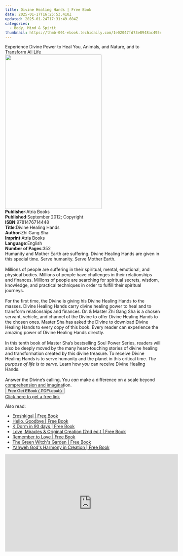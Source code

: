 ```yaml
---
title: Divine Healing Hands | Free Book
date: 2025-01-17T16:25:53.410Z
updated: 2025-01-24T17:31:49.604Z
categories:
  - Body, Mind & Spirit
thumbnail: https://thmb-001-ebook.techidaily.com/1e02047fd73e8948ac495e05dda13ca354a91ca1829b6107b7dc353008b189a4.jpg
---
```

<main id="book-container">
  <div class="flex flex-col">
    <div class="book-brief flex-1 py-6 px-4 sm:p-6 md:py-10 md:px-8">
      <!-- brief-->
      <div class="book-brief-main">
        Experience Divine Power to Heal You, Animals, and Nature, and to
        Transform All Life
      </div>
    </div>
    <div
      class="book-meta-info flex-1 grid gap-4 col-start-1 col-end-3 row-start-1 sm:mb-6 sm:grid-cols-4 lg:gap-6 lg:col-start-2 lg:row-end-6 lg:row-span-6 lg:mb-0"
    >
      <div
        class="book-meta-info-left place-content-center mt-4 p-4 text-sm leading-6 col-start-2 col-span-2 dark:text-slate-400"
      >
        <img
          class="w-full h-500 object-cover rounded-lg sm:h-255 sm:col-span-2 lg:col-span-full"
          src="https://img-001-ebook.techidaily.com/d9510fcd143ca33997ed856fa4df70d05b30b5cd305fffc9d414cbd1727464af.jpg"
          alt=""
          width="312"
          height="500"
        />
      </div>
      <div
        class="book-meta-info-right mt-2 col-start-1 row-start-2 col-span-3 self-center"
      >
        <!-- meta data  -->
        <div class="flex flex-col px-4 md:px-8">
          <div class="flex-1">
            <strong>Publisher</strong>:<span class="px-2">Atria Books</span>
          </div>
          <div class="flex-1">
            <strong>Published</strong>:<span class="px-2"
              >September 2012; Copyright</span
            >
          </div>
          <div class="flex-1">
            <strong>ISBN</strong>:<span class="px-2">9781476714448</span>
          </div>
          <div class="flex-1">
            <strong>Title</strong>:<span class="px-2"
              >Divine Healing Hands</span
            >
          </div>
          <div class="flex-1">
            <strong>Author</strong>:<span class="px-2">Zhi Gang Sha</span>
          </div>
          <div class="flex-1">
            <strong>Imprint</strong>:<span class="px-2">Atria Books</span>
          </div>
          <div class="flex-1">
            <strong>Language</strong>:<span class="px-2">English</span>
          </div>
          <div class="flex-1">
            <strong>Number of Pages</strong>:<span class="px-2">352</span>
          </div>
        </div>
      </div>
    </div>
    <div class="book-description flex-1 py-6 px-4 sm:p-6 md:py-10 md:px-8">
      <div class="book-description-main">
        <div accordion-content="" id="description">
          Humanity and Mother Earth are suffering. Divine Healing Hands are
          given in this special time. Serve humanity. Serve Mother Earth.<br /><br />Millions
          of people are suffering in their spiritual, mental, emotional, and
          physical bodies. Millions of people have challenges in their
          relationships and finances. Millions of people are searching for
          spiritual secrets, wisdom, knowledge, and practical techniques in
          order to fulfill their spiritual journeys.<br />
          <br />
          For the first time, the Divine is giving his Divine Healing Hands to
          the masses. Divine Healing Hands carry divine healing power to heal
          and to transform relationships and finances. Dr. &amp; Master Zhi Gang
          Sha is a chosen servant, vehicle, and channel of the Divine to offer
          Divine Healing Hands to the chosen ones. Master Sha has asked the
          Divine to download Divine Healing Hands to every copy of this book.
          Every reader can experience the amazing power of Divine Healing Hands
          directly.<br />
          <br />
          In this tenth book of Master Sha’s bestselling Soul Power Series,
          readers will also be deeply moved by the many heart-touching stories
          of divine healing and transformation created by this divine treasure.
          To receive Divine Healing Hands is to serve humanity and the planet in
          this critical time. <i>The purpose of life is to serve. </i>Learn how
          <i>you </i>can receive Divine Healing Hands.<br />
          <br />
          Answer the Divine’s calling. You <i>can </i>make a difference on a
          scale beyond comprehension and imagination.
        </div>
        <div class="accordion-fader"></div>
      </div>
    </div>
    <div class="book-excerpts flex-1 py-6 px-4 sm:p-6 md:py-10 md:px-8"></div>
    <div
      class="book-about-author flex-1 py-6 px-4 sm:p-6 md:py-10 md:px-8"
    ></div>
    <div class="book-free-get flex-1 py-6 px-4 sm:p-6 md:py-10 md:px-8">
      <button
        id="btn-free-get"
        class="bg-blue-500 hover:bg-blue-700 text-white font-bold py-2 px-4 rounded"
      >
        Free Get EBook (.PDF/.epub)
      </button>
      <div id="countdown-display" class="px-2 text-lg mt-2"></div>
      <a
        id="free-link"
        class="hidden bg-blue-500 hover:bg-blue-700 text-white font-bold py-2 px-4 rounded"
        href="https://www.ebooks.com/en-us/book/979165/divine-healing-hands/zhi-gang-sha/"
        target="_blank"
        >Click here to get a free link</a
      >
    </div>
    <script>
      let countdownTime = 0;
      let countdownInterval = null;
      document
        .getElementById('btn-free-get')
        .addEventListener('click', startCountdown);
      function startCountdown() {
        countdownTime = new Date().getTime() + 60000 * 3;
        countdownInterval = setInterval(updateCountdown, 1000);
        document.getElementById('btn-free-get').disabled = true;
        document
          .getElementById('btn-free-get')
          .classList.add('bg-gray-500', 'cursor-not-allowed');
      }
      function updateCountdown() {
        let currentTime = new Date().getTime();
        let timeLeft = countdownTime - currentTime;
        let secondsLeft = Math.floor(timeLeft / 1000);
        document.getElementById('countdown-display').innerHTML =
          `Remaining time: ${secondsLeft} seconds.`;
        if (secondsLeft <= 0) {
          clearInterval(countdownInterval);
          document.getElementById('btn-free-get').classList.add('hidden');
          document.getElementById('free-link').classList.remove('hidden');
          document.getElementById('countdown-display').innerHTML = '';
        }
      }
    </script>
  </div>
</main>

<ins class="adsbygoogle"
      style="display:block"
      data-ad-client="ca-pub-7571918770474297"
      data-ad-slot="8358498916"
      data-ad-format="auto"
      data-full-width-responsive="true"></ins>
    

<span class="atpl-alsoreadstyle">Also read:</span>
<div><ul>
<li><a href="https://novels-ebooks.techidaily.com/210219062-9781914071195-ereshkigal/"><u>Ereshkigal | Free Book</u></a></li>
<li><a href="https://novels-ebooks.techidaily.com/210218074-9781982170950-hello-goodbye/"><u>Hello, Goodbye | Free Book</u></a></li>
<li><a href="https://novels-ebooks.techidaily.com/210219248-9781662420733-k-dorm-in-90-days/"><u>K Dorm in 90 days | Free Book</u></a></li>
<li><a href="https://novels-ebooks.techidaily.com/210219450-9781880765784-love-miracles-original-creation-2nd-ed/"><u>Love, Miracles & Original Creation (2nd ed.) | Free Book</u></a></li>
<li><a href="https://novels-ebooks.techidaily.com/210219209-9781662413087-remember-to-love/"><u>Remember to Love | Free Book</u></a></li>
<li><a href="https://novels-ebooks.techidaily.com/210217872-9781507215883-the-green-witchs-garden/"><u>The Green Witch's Garden | Free Book</u></a></li>
<li><a href="https://novels-ebooks.techidaily.com/210219089-9781736186039-yahweh-gods-harmony-in-creation/"><u>Yahweh God's Harmony in Creation | Free Book</u></a></li>
</ul></div>

<!-- affiliate ads begin -->
<iframe width="560" height="315" src="https://www.youtube.com/embed/NC0rdKEQ98o?si=HYgqC8CxF_WTO5if" title="YouTube video player" frameborder="0" allow="accelerometer; autoplay; clipboard-write; encrypted-media; gyroscope; picture-in-picture; web-share" referrerpolicy="strict-origin-when-cross-origin" allowfullscreen></iframe>
<!-- affiliate ads end -->

